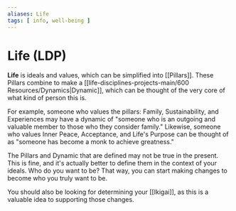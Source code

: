 ```yaml
---
aliases: Life
tags: [ info, well-being ]
---
```

# Life (LDP)
**Life** is ideals and values, which can be simplified into [[Pillars]]. These Pillars combine to make a [[life-disciplines-projects-main/600 Resources/Dynamics|Dynamic]], which can be thought of the very core of what kind of person this is.

For example, someone who values the pillars: Family, Sustainability, and Experiences may have a dynamic of "someone who is an outgoing and valuable member to those who they consider family." Likewise, someone who values Inner Peace, Acceptance, and Life's Purpose can be thought of as "someone has become a monk to achieve greatness."

The Pillars and Dynamic that are defined may not be true in the present. This is fine, and it's actually better to define them in the context of your ideals. Who do you want to be? That way, you can start making changes to become who you truly want to be.

You should also be looking for determining your [[Ikigai]], as this is a valuable idea to supporting those changes.